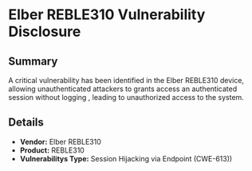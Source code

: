 # Elber REBLE310 Vulnerability Disclosure

## Summary

A critical vulnerability has been identified in the  Elber REBLE310 device, allowing unauthenticated attackers to grants access an authenticated session without logging , leading to unauthorized access to the system.

## Details

- **Vendor:** Elber REBLE310
- **Product:** REBLE310
- **Vulnerabilitys Type:**  Session Hijacking via  Endpoint  (CWE-613))

